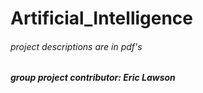 # Artificial_Intelligence
###### project descriptions are in pdf's
##### group project contributor: Eric Lawson